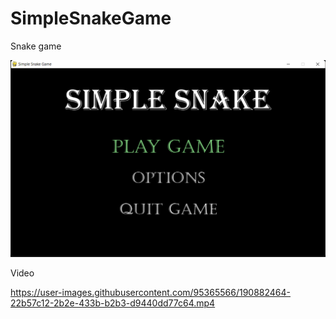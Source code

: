 # SimpleSnakeGame
Snake game

<img src="/readme/images/snake1.png" alt="Snake"/>

Video


https://user-images.githubusercontent.com/95365566/190882464-22b57c12-2b2e-433b-b2b3-d9440dd77c64.mp4

